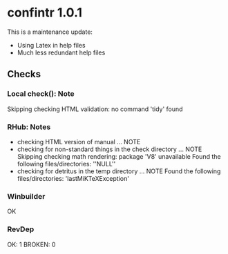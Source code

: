 # confintr 1.0.1

This is a maintenance update:

- Using Latex in help files
- Much less redundant help files

## Checks

### Local check(): Note

Skipping checking HTML validation: no command 'tidy' found

### RHub: Notes

* checking HTML version of manual ... NOTE
* checking for non-standard things in the check directory ... NOTE
Skipping checking math rendering: package 'V8' unavailable
Found the following files/directories:
  ''NULL''
* checking for detritus in the temp directory ... NOTE
Found the following files/directories:
  'lastMiKTeXException'


### Winbuilder

OK

### RevDep

OK: 1
BROKEN: 0
